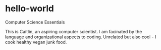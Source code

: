 # hello-world
Computer Science Essentials

This is Caitlin, an aspiring computer scientist.
I am facinated by the language and organizational aspects to coding.
Unrelated but also cool - I cook healthy vegan junk food.
